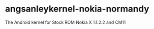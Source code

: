 angsanleykernel-nokia-normandy
==============================

The Android kernel for Stock ROM Nokia X 1.1.2.2 and CM11
